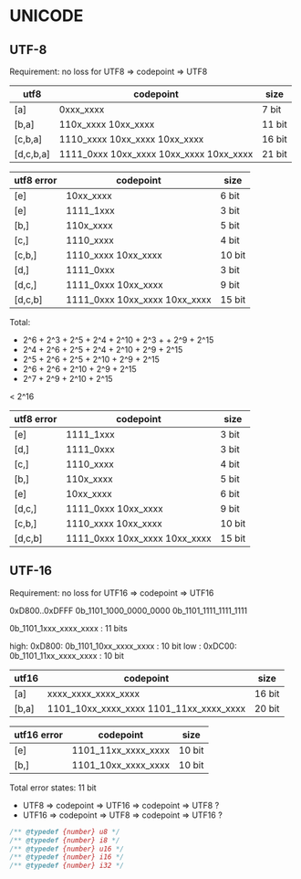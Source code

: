 # UNICODE

## UTF-8

Requirement: no loss for UTF8 => codepoint => UTF8

|utf8     |codepoint                              |size     |
|---------|---------------------------------------|---------|
|[a]      |0xxx_xxxx                              |7 bit    |
|[b,a]    |110x_xxxx 10xx_xxxx                    |11 bit   |
|[c,b,a]  |1110_xxxx 10xx_xxxx 10xx_xxxx          |16 bit   |
|[d,c,b,a]|1111_0xxx 10xx_xxxx 10xx_xxxx 10xx_xxxx|21 bit   |

|utf8 error|codepoint                              |size     |
|----------|---------------------------------------|---------|
|[e]       |10xx_xxxx                              |6 bit    |
|[e]       |1111_1xxx                              |3 bit    |
|[b,]      |110x_xxxx                              |5 bit    |
|[c,]      |1110_xxxx                              |4 bit    |
|[c,b,]    |1110_xxxx 10xx_xxxx                    |10 bit   |
|[d,]      |1111_0xxx                              |3 bit    |
|[d,c,]    |1111_0xxx 10xx_xxxx                    |9 bit    |
|[d,c,b]   |1111_0xxx 10xx_xxxx 10xx_xxxx          |15 bit   |

Total:

- 2^6 + 2^3 + 2^5 + 2^4 + 2^10 + 2^3 + + 2^9 + 2^15
- 2^4 + 2^6 + 2^5 + 2^4 + 2^10 + 2^9 + 2^15
- 2^5 + 2^6 + 2^5 + 2^10 + 2^9 + 2^15
- 2^6 + 2^6 + 2^10 + 2^9 + 2^15
- 2^7 + 2^9 + 2^10 + 2^15

< 2^16

|utf8 error|codepoint                              |size     |
|----------|---------------------------------------|---------|
|[e]       |1111_1xxx                              |3 bit    |
|[d,]      |1111_0xxx                              |3 bit    |
|[c,]      |1110_xxxx                              |4 bit    |
|[b,]      |110x_xxxx                              |5 bit    |
|[e]       |10xx_xxxx                              |6 bit    |
|[d,c,]    |1111_0xxx 10xx_xxxx                    |9 bit    |
|[c,b,]    |1110_xxxx 10xx_xxxx                    |10 bit   |
|[d,c,b]   |1111_0xxx 10xx_xxxx 10xx_xxxx          |15 bit   |

## UTF-16

Requirement: no loss for UTF16 => codepoint => UTF16

0xD800..0xDFFF
0b_1101_1000_0000_0000
0b_1101_1111_1111_1111

0b_1101_1xxx_xxxx_xxxx : 11 bits

high: 0xD800: 0b_1101_10xx_xxxx_xxxx : 10 bit
low : 0xDC00: 0b_1101_11xx_xxxx_xxxx : 10 bit

|utf16    |codepoint                              |size  |
|---------|---------------------------------------|------|
|[a]      |xxxx_xxxx_xxxx_xxxx                    |16 bit|
|[b,a]    |1101_10xx_xxxx_xxxx 1101_11xx_xxxx_xxxx|20 bit|


|utf16 error|codepoint          |size  |
|-----------|-------------------|------|
|[e]        |1101_11xx_xxxx_xxxx|10 bit|
|[b,]       |1101_10xx_xxxx_xxxx|10 bit|

Total error states: 11 bit


- UTF8 => codepoint => UTF16 => codepoint => UTF8 ?
- UTF16 => codepoint => UTF8 => codepoint => UTF16 ?

```js
/** @typedef {number} u8 */
/** @typedef {number} i8 */
/** @typedef {number} u16 */
/** @typedef {number} i16 */
/** @typedef {number} i32 */
```
